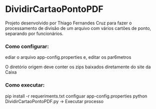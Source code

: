 # DividirCartaoPontoPDF
Projeto desenvolvido por Thiago Fernandes Cruz para fazer o processamento de divisão de um arquivo com vários cartões de ponto, separando por funcionários.

### Como configurar:
ediar o arquivo app-config.properties e, editar os par6metros

O diretório origem deve conter os zips baixados diretamente do site da Caixa

### Como executar:
pip install -r requeriments.txt
configuar app-config.properties
python DividirCartaoPontoPDF.py -> Executar processo